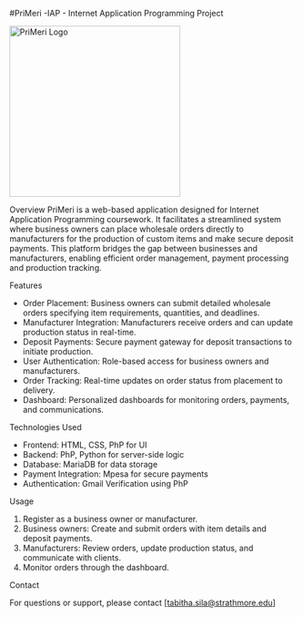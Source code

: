 #PriMeri
-IAP - Internet Application Programming Project


<img width="300" height="300" alt="PriMeri Logo" src="https://github.com/user-attachments/assets/3270f8b7-d099-4a55-a37e-bb8a52aefa99" />

Overview
PriMeri is a web-based application designed for Internet Application Programming coursework. It facilitates a streamlined system where business owners can place wholesale orders directly to manufacturers for the production of custom items and make secure deposit payments. This platform bridges the gap between businesses and manufacturers, enabling efficient order management, payment processing and production tracking.

 Features

- Order Placement: Business owners can submit detailed wholesale orders specifying item requirements, quantities, and deadlines.
- Manufacturer Integration: Manufacturers receive orders and can update production status in real-time.
- Deposit Payments: Secure payment gateway for deposit transactions to initiate production.
- User Authentication: Role-based access for business owners and manufacturers.
- Order Tracking: Real-time updates on order status from placement to delivery.
- Dashboard: Personalized dashboards for monitoring orders, payments, and communications.

 Technologies Used

- Frontend: HTML, CSS, PhP for UI
- Backend: PhP, Python for server-side logic
- Database: MariaDB for data storage
- Payment Integration: Mpesa for secure payments
- Authentication: Gmail Verification using PhP


 Usage

1. Register as a business owner or manufacturer.
2. Business owners: Create and submit orders with item details and deposit payments.
3. Manufacturers: Review orders, update production status, and communicate with clients.
4. Monitor orders through the dashboard.

 
 Contact

For questions or support, please contact [tabitha.sila@strathmore.edu]
